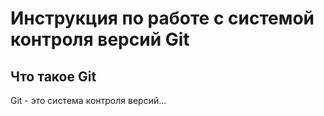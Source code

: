 # **Инструкция по работе с системой контроля версий Git**
## Что такое Git
Git - это система контроля версий...